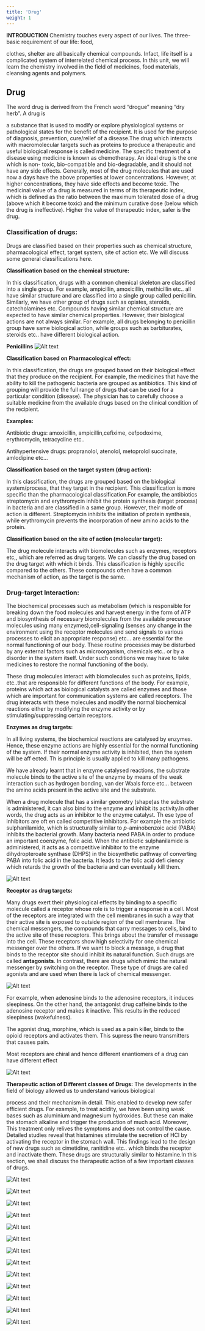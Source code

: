 ```yaml
---
title: 'Drug'
weight: 1
---
```


**INTRODUCTION** Chemistry touches every aspect of our lives. The three-basic requirement of our life: food,

clothes, shelter are all basically chemical compounds. Infact, life itself is a complicated system of interrelated chemical process. In this unit, we will learn the chemistry involved in the field of medicines, food materials, cleansing agents and polymers.


## Drug
 The word drug is derived from the French word “drogue” meaning “dry herb”. A drug is

a substance that is used to modify or explore physiological systems or pathological states for the benefit of the recipient. It is used for the purpose of diagnosis, prevention, cure/relief of a disease.The drug which interacts with macromolecular targets such as proteins to produce a therapeutic and useful biological response is called medicine. The specific treatment of a disease using medicine is known as chemotherapy. An ideal drug is the one which is non- toxic, bio-compatible and bio-degradable, and it should not have any side effects. Generally, most of the drug molecules that are used now a days have the above properties at lower concentrations. However, at higher concentrations, they have side effects and become toxic. The medicinal value of a drug is measured in terms of its therapeutic index, which is defined as the ratio between the maximum tolerated dose of a drug (above which it become toxic) and the minimum curative dose (below which the drug is ineffective). Higher the value of therapeutic index, safer is the drug.

### Classification of drugs:


Drugs are classified based on their properties such as chemical structure, pharmacological effect, target system, site of action etc. We will discuss some general classifications here.

**Classification based on the chemical structure:**

In this classification, drugs with a common chemical skeleton are classified into a single group. For example, ampicillin, amoxicillin, methicillin etc.. all have similar structure and are classified into a single group called penicillin. Similarly, we have other group of drugs such as opiates, steroids, catecholamines etc. Compounds having similar chemical structure are expected to have similar chemical properties. However, their biological actions are not always similar. For example, all drugs belonging to penicillin group have same biological action, while groups such as barbiturates, steroids etc.. have different biological action.

**Penicillins**
![Alt text](273-1.png)


**Classification based on Pharmacological effect:**

In this classification, the drugs are grouped based on their biological effect that they produce on the recipient. For example, the medicines that have the ability to kill the pathogenic bacteria are grouped as antibiotics. This kind of grouping will provide the full range of drugs that can be used for a particular condition (disease). The physician has to carefully choose a suitable medicine from the available drugs based on the clinical condition of the recipient.

**Examples:**

Antibiotic drugs: amoxicillin, ampicillin,cefixime, cefpodoxime, erythromycin, tetracycline etc..

Antihypertensive drugs: propranolol, atenolol, metoprolol succinate, amlodipine etc…

**Classification based on the target system (drug action):**

In this classification, the drugs are grouped based on the biological system/process, that they target in the recipient. This classification is more specific than the pharmacological classification.For example, the antibiotics streptomycin and erythromycin inhibit the protein synthesis (target process) in bacteria and are classified in a same group. However, their mode of action is different. Streptomycin inhibits the initiation of protein synthesis, while erythromycin prevents the incorporation of new amino acids to the protein.

**Classification based on the site of action (molecular target):**

The drug molecule interacts with biomolecules such as enzymes, receptors etc,, which are referred as drug targets. We can classify the drug based on the drug target with which it binds. This classification is highly specific compared to the others. These compounds often have a common mechanism of action, as the target is the same.

### Drug–target Interaction:


The biochemical processes such as metabolism (which is responsible for breaking down the food molecules and harvest energy in the form of ATP and biosynthesis of necessary biomolecules from the available precursor molecules using many enzymes),cell-signaling (senses any change in the environment using the receptor molecules and send signals to various processes to elicit an appropriate response) etc… are essential for the normal functioning of our body. These routine processes may be disturbed by any external factors such as microorganism, chemicals etc.. or by a disorder in the system itself. Under such conditions we may have to take medicines to restore the normal functioning of the body.

These drug molecules interact with biomolecules such as proteins, lipids, etc..that are responsible for different functions of the body. For example, proteins which act as biological catalysts are called enzymes and those which are important for communication systems are called receptors. The drug interacts with these molecules and modify the normal biochemical reactions either by modifying the enzyme activity or by stimulating/suppressing certain receptors.

**Enzymes as drug targets:**

In all living systems, the biochemical reactions are catalysed by enzymes. Hence, these enzyme actions are highly essential for the normal functioning of the system. If their normal enzyme activity is inhibited, then the system will be aff ected. Th is principle is usually applied to kill many pathogens.

We have already learnt that in enzyme catalysed reactions, the substrate molecule binds to the active site of the enzyme by means of the weak interaction such as hydrogen bonding, van der Waals force etc… between the amino acids present in the active site and the substrate.

When a drug molecule that has a similar geometry (shape)as the substrate is administered, it can also bind to the enzyme and inhibit its activity.In other words, the drug acts as an inhibitor to the enzyme catalyst. Th ese type of inhibitors are oft en called competitive inhibitors. For example the antibiotic sulphanilamide, which is structurally similar to _p_\-aminobenzoic acid (PABA) inhibits the bacterial growth. Many bacteria need PABA in order to produce an important coenzyme, folic acid. When the antibiotic sulphanilamide is administered, it acts as a competitive inhibitor to the enzyme dihydropteroate synthase (DHPS) in the biosynthetic pathway of converting PABA into folic acid in the bacteria. It leads to the folic acid defi ciency which retards the growth of the bacteria and can eventually kill them.

![Alt text](275-1.png)
<!-- NH2S

O

O

H2N

Sulphanilamide

O

HO

N

H

H

p-aminobenzoic acid

In certain enzymes, the inhibitor molecule binds to a diff erent binding site, which is commonly referred to as allosteric site, and causes a change in its active site geometry (shape). As a result, the substrate cannot bind to the enzyme. Th is type of inhibitors are called allosteric inhibitors.

NH2S

O

O

H2N

Sulphanilamide

O

HO

N

H

H

p-aminobenzoic acid

XII U15 Chemistry in Action.indd 275 2/19/2020 5:17:01 PM

www.tntextbooks.in -->


**Receptor as drug targets:**

Many drugs exert their physiological effects by binding to a specific molecule called a receptor whose role is to trigger a response in a cell. Most of the receptors are integrated with the cell membranes in such a way that their active site is exposed to outside region of the cell membrane. The chemical messengers, the compounds that carry messages to cells, bind to the active site of these receptors. This brings about the transfer of message into the cell. These receptors show high selectivity for one chemical messenger over the others. If we want to block a message, a drug that binds to the receptor site should inhibit its natural function. Such drugs are called **antagonists**. In contrast, there are drugs which mimic the natural messenger by switching on the receptor. These type of drugs are called agonists and are used when there is lack of chemical messenger.

![Alt text](276-1.png)

For example, when adenosine binds to the adenosine receptors, it induces sleepiness. On the other hand, the antagonist drug caffeine binds to the adenosine receptor and makes it inactive. This results in the reduced sleepiness (wakefulness).

The agonist drug, morphine, which is used as a pain killer, binds to the opioid receptors and activates them. This supress the neuro transmitters that causes pain.

Most receptors are chiral and hence different enantiomers of a drug can have different effect

![Alt text](277-1.png)

**Therapeutic action of Different classes of Drugs:** The developments in the field of biology allowed us to understand various biological

process and their mechanism in detail. This enabled to develop new safer efficient drugs. For example, to treat acidity, we have been using weak bases such as aluminium and magnesium hydroxides. But these can make the stomach alkaline and trigger the production of much acid. Moreover, This treatment only relives the symptoms and does not control the cause. Detailed studies reveal that histamines stimulate the secretion of HCl by activating the receptor in the stomach wall. This findings lead to the design of new drugs such as cimetidine, ranitidine etc.. which binds the receptor and inactivate them. These drugs are structurally similar to histamine.In this section, we shall discuss the therapeutic action of a few important classes of drugs.

![Alt text](277-2.png)

![Alt text](278-1.png)

![Alt text](278-2.png)

![Alt text](279-1.png)

![Alt text](279.2.png)

![Alt text](280-1.png)

![Alt text](280-2.png)

![Alt text](280-3.png)

![Alt text](281-1.png)

![Alt text](281-2.png)

![Alt text](281-3.png)

![Alt text](282-1.png)

![Alt text](282-2.png)


<!-- 
| Class of Drugs |Mode of action |Chemical structure of some important structures |
|------|------|------|
| 1) Tranquilizersey are neurologically active drugs. i) Major tranquilizers:Haloperidol, clozapineii) Minor tranquilizers:Diazepam (Valium), alprazolam |Acts on the central ner vous system by blocking the neurotransmitter Usdop easmine in the brainTreatment of stress, anxiety, depression, sleep disorders and severe mental diseases like schizophrenia |ON N ClNNNNClValium alprazolamClOHHaloperidolONF |
  

278

**2) Analgesics (Non – narcotic)** Analgesics reduce the pain without causing impairment of consciousness. **i) Anti- inflammatory drugs Example** Acetaminophen or paracetamol, Ibuprofen, Asprin. **ii) Antipyretics** Example **Salicylates** Acetylsalicylic acid (aspirin), **Acetaminophen or Paracetamol iii) Nonsteroidal anti-inflammatory drugs (NSAIDs)** Ibuprofen

They alleviate pain by reducing local inflammatory responses **Uses** Used for short-term pain relief and for modest painlike headache, muscle strain, bruising, or arthritis. These drugs have many other effects such as reducing fever (antipyretic) and preventing platelet coagulation. Due to this property, aspirin finds useful in the prevention of heart attacks Reduces fever by causing the hypothalamus to override a prostaglandin-induced increase in temperature..

O

O

C

COOH

CH3

Acetylsalicylic acid (aspirin)

OH O

N H

H3C

Paracetamol

HOOC

Ibuprofen

3**) Opioids (Narcotic Analgesics)**

**Examples**

Morphine, codeine

Relive pain and produce sleep. These drugs are addictive. In poisonous dose,these produces coma and ultimately death.

**Uses** Used for either short- term or long-term relief of severe pain. Mainly used for post operative pain, pain of terminal cancer.

O

HO

H

HO

H

N CH3

Morphine

O

O

H

HO

H

N CH3

H3C

codeine

XII U15 Chemistry in Action.indd 278 2/19/2020 5:17:09 PM

www.tntextbooks.in






| 2) Analgesics (Non – narcotic)Analgesics reduce the pain without causing impairment of consciousness. i) Anti-inammator y drugsExample Acetaminophen or paracetamol,Ibuprofen, Asprin.ii) AntipyreticsExample Salic ylatesAcetylsalicylic acid (aspirin), Acetaminophen or Paracetamoliii) Nonsteroidal anti-inammator y drugs (NSAIDs)Ibuprofen |ey alleviate pain by reducing local inUseasmmator y responsesUsed for short-term pain relief and for modest painlike headache, muscle strain, bruising, or arthritis.ese drugs have many other eects such as reducing fever (antipyretic) and preventing platelet coagulation. Due to this property, aspirin nds useful in the prevention of heart attacksReduces fever by causing the hypothalamus to override a prostaglandin-induced increase in temperature.. |OO C CHCOOH3Acetylsalicylic acid (aspirin)ParacetamolOHOH3C NHIbuprofenHOOC |
|------|------|------|
| 3) Opioids (NarcoticAnalgesics)Examples Morphine, codeine |Relive pain and produce sleep. ese drugs are addictive. In poisonous dose,these produces coma and ultimately deUs aes th.Used for either short-term or long-term relief of severe pain. Mainly used for post operative pain, pain of terminal cancer. |HOO HMorphineH N CH3HOOH3CO codein H eH N CH3HO |
  

279

**4) Anaesthetics**

i) Local anaesthetics

Examples

**Ester-linked local anaesthetic** - Procaine

**Amide-linked local anaesthetic** - Lidocaine

It causes loss of sensation, in the area in which it is applied without losing consciousness. They block pain perception that is transmitted via peripheral nerve fibres to the brain

**Uses** They are often used during minor surgical procedures.

NH2

O N

O

Procaine CH3

CH3

O

H N

H2C

N

CH3

CH3

H2 C

Lidocaine

ii) General anaesthetics

Example

**Intravenous general anaesthetics**– Propofol

**Inhalational general anaesthetics**\- Isoflurane

Cause a controlled and reversible loss of consciousness by affecting central nervous system

**Uses**

They are often used for major surgical procedures.

OH

CH

CH3

CH3

CH

CH3

H3C

Propofol

**5) Antacids**

**Examples**

Milk of Magnesia, Sodium bicarbonate, calcium bicarbonate, aluminium hydroxide

Ranitidine, Cemitidine

Omeprazole, rabeprazole

Neutralize the acid in the stomach that causes acidity.

**Uses**

To relieve symptoms such as burning sensation in the chest/ throat area (heart burns) caused by acid reflux.

Al OHHO

OH aluminium hydroxide

XII U15 Chemistry in Action.indd 279 2/19/2020 5:17:10 PM

www.tntextbooks.in






| 4) Anaestheticsi) Local anaestheticsExamples Ester-linked local anaesthetic - ProcaineAmide-linked local anaesthetic - Lidocaine |It causes loss of sensation, in the area in which it is applied without losing consciousness. ey block pain perception that is transmitted via peripheral ner ve bres to the brainUses ey are oen used during minor surgical procedures. |ON ProcaineONH2CH3 H HN C2N CHLidocaine 3O H CCH 2 CH3 3 |
|------|------|------|
| ii) General anaestheticsExample Intravenous general anaesthetics– PropofolInhalational general anaesthetics- Isourane |Cause a controlled and reversible loss of consciousness by aecting central ner vous systemUses ey are oen used for major surgical procedures. |CH OH CHCH 3 CH 3H C CH3 3Propofol |
| 5) AntacidsExamples Milk of Magnesia, Sodium bicarbonate, calcium bicarbonate, aluminium hydroxideR anitidine, CemitidineOmeprazole, rabeprazole |Neutralize the acid in the stomach that causes acidity.Uses To relieve symptoms such as burning sensation in the chest/throat area (heart burns) caused by acid reux. |HO OHAlOHaluminium hydroxide |
  

280

**6) Antihistamines**

Examples

Cetirizine, levocetirizine, desloratadine, brompheniramine

Terfenadine

Block histamine release from histamine-1 receptors

**Uses**

To provide relief from the allergic effects

N

N O

OH Cl

O

Cetirizine

**7) Antimicrobials**

i) Beta-Lactams

Examples

Penicillins, ampicillin, cephalosporins, carbapenems, and monobactams

Inhibits bacterial cell wall biosynthesis

**Uses**

To treat skin infections, dental infections, ear infections, respiratory tract infections, pneumonia, urinary tract infections, and gonorrhoea

N

S

CH3

CH3

O

OH

H N

C

O O

R H

Penicillins

O O

H N

NH2

N

S

H

CH3

CH3

O

OH

Ampicillin

ii) Macrolides

Examples

Erythromycin, azithromycin

Targets bacterial ribosomes and prevent protein production

**Uses**

To treat respiratory tract infections, genital, gastrointestinal tractand skin infections

O

O

OH HO

O O

O

OH

O

OH

O

O

N

OH

Erythromycin

XII U15 Chemistry in Action.indd 280 2/19/2020 5:17:11 PM

www.tntextbooks.in






| 6) AntihistaminesExamples Cetirizine, levocetirizine, desloratadine, brompheniramine Terfenadine |Block histamine release from histamine-1 receptorsUsesTo provide relief from the allergic eects |CN etirizineN OHCl OO |
|------|------|------|
| 7) Antimicrobialsi) B eta-LactamsExamples Penicillins, ampicillin, cephalosporins, carbapenems, and monobactams |Inhibits bacterial cell wall biosynthesisUses To treat skin infections, dental infections, ear infections, respirator y tract infections, pneumonia, urinar y tract infections, and gonorrhoea |H HR N SC CH3O N CHO Penicillins 3OHONH2 H HN S CH3AOmpicillin N CHO3OHO |
| ii) MacrolidesExamples Er ythromycin, azithromycin |Targets bacterial ribosomes and prevent protein productionUses To treat respirator y tract infections, genital, gastrointestinal tractand skin infections |OHOOH OOHO O NOHO OEr ytOhromycinOOH |
  

281

iii) Fluoroquinolones

Examples

Clinafloxacin, ciprofloxacin, levofloxacin

Inhibits bacterial enzyme DNA gyrase

**Uses**

To treat urinary tract infections, skin infections, and respiratory infections (such as sinusitis, pneumonia, bronchitis), pulmonary infections in cystic fibrosis

N

O

HOOC F

N

NH

Ciprofloxacin

iv) Tetracyclines

Examples

Doxycycline, minocycline, oxytetracycline

Inhibit the bacterial protein synthesis via interaction with the 30S subunit of the bacterial ribosome

**Uses**

Used in the treatment of peptic ulcer disease, infections of the respiratory tract, cholera, acne vulgaris.

OH O OH

OH

OH

OH

H

OH

H

O

NH2

O

N

Oxytetracycline

**v) Aminoglycosides**

Examples

Kanamycin, gentamicin, neomycin

Bind to the 30S subunit of the bacterial ribosome, thus stopping bacteria from making proteins

**Uses**

Used to treat infections caused by gram-negative bacteria

O H2N

O

NH2

O

O

HO H2N

OH

OH

OHOHOH

H2N

HO

Kanamycin

XII U15 Chemistry in Action.indd 281 2/19/2020 5:17:11 PM

www.tntextbooks.in






| iii) FluoroquinolonesExamples Clinaoxacin, ciprooxacin, levooxacin |Inhibits bacterial enzyme DNA g yraseUses To treat urinar y tract infections, skin infections, and respirator y infections (such as sinusitis, pneumonia, bronchitis), pulmonar y infections in cystic brosis |OHOOC FN NCiprooxacinNH |
|------|------|------|
| iv) TetracyclinesExamples Doxycycline, minocycline, oxytetracycline |Inhibit the bacterial protein synthesis via interaction with the 30S subunit of the bacterial ribosomeUses Used in the treatment of peptic ulcer disease, infections of the respirator y tract, cholera, acne vulgaris. |OH O OH O OOHNH2Oxytetracycline OHH HOH OH N |
| v) AminoglycosidesExamples Kanamycin, gentamicin, neomycin |Bind to the 30S subunit of the bacterial ribosome, thus stopping bacteria from making proteinsUses Used to treat infections caused by gram-negative bacteria |OH OH OHH N O O OH2O OHO H NKanamycin NH OH2 2HO H N2 |
  

282

**8) Antiseptics**

Examples

Hydrogen peroxide, povidone-iodine, benzalkonium chloride

Stop or slow down the growth of microorganisms – Applied to living tissue

**Uses**

To reduce the risk of infection during surgery and other procedures

Povidone-iodine

**9) Disinfectants**

Examples

Chlorine compounds, alcohol, Hydrogen peroxide.

Stop or slow down the growth of microorganisms – Generally used on inanimate objects

O O

H

H

Hydrogen peroxide

**10) Antifertility drugs**

**Example**

**Synthetic oestrogen** \- Ethynylestradiol, Menstranol

**Synthetic Progesterone** - Norethindrone, Norethynodrel

Th ese synthetic hormones that suppresses ovulation/ fertilisation.

**Uses**

Used in birth control pills.

Ethynylestradiol -->
